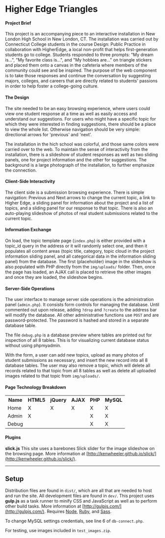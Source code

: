 # Higher Edge Triangles

#### Project Brief

This project is an accompanying piece to an interactive installation in New London High School in New London, CT. The installation was carried out by Connecticut College students in the course Design: Public Practice in collaboration with HigherEdge, a local non-profit that helps first-generation students go to college. Students responded to three prompts: "My dream is...", "My favorite class is...", and "My hobbies are..." on triangle stickers and placed them onto a canvas in the cafeteria where members of the community could see and be inspired. The purpose of the web component is to take those responses and continue the conversation by suggesting majors, colleges, and careers that are directly related to students' passions in order to help foster a college-going culture.

#### The Design

The site needed to be an easy browsing experience, where users could view one student response at a time as well as easily access and understand our suggestions. For users who might have a specific topic for which they were interested in finding suggestions, there should be a place to view the whole list. Otherwise navigation should be very simple: directional arrows for 'previous' and 'next'.

The installation in the hich school was colorful, and those same colors were carried over to the web. To maintain the sense of interactivity from the installation, there is a slideshow of student responses as well as two sliding panels, one for project information and the other for suggestions. The background is a large photograph of the installation, to further emphasize the connection.

#### Client-Side Interactivity

The client side is a submission browsing experience. There is simple navigation: Previous and Next arrows to change the current topic, a link to Higher Edge, a sliding panel for information about the project and a list of topics, and a sliding panel for our response to that topic. There is also an auto-playing slideshow of photos of real student submissions related to the current topic.

#### Information Exchange

On load, the topic template page (`index.php`) is either provided with a topic_id query in the address or it will randomly select one, and then it populates all content areas (topic title, category, topic cloud in the project information sliding panel, and all categorical data in the information sliding panel) from the database. The first (placeholder) image in the slideshow is also populated with PHP directly from the `img/uploads/` folder. Then, once the page has loaded, an AJAX call is placed to retrieve the other images and once they are loaded, the slideshow begins.

#### Server-Side Operations

The user interface to manage server side operations is the administration panel (`admin.php`). It consists form controls for managing the database. Until commented out upon release, adding `?drop` and `?create` to the address bar will modify the database. All other administrative functions use `POST` and are password-protected. The password is hashed and stored in a separate database table.

The file `debug.php` is a database preview where tables are printed out for inspection of all 8 tables. This is for visualizing current database status without using phpmyadmin.

With the form, a user can add new topics, upload as many photos of student submissions as necessary, and insert the new record into all 8 database tables. The user may also remove a topic, which will delete all records related to that topic from all 8 tables as well as delete all uploaded images related to that topic from `img/uploads/`.

#### Page Technology Breakdown

<table>
  <tr>
    <th>Name</th>
    <th>HTML5</th>
    <th>jQuery</th>
    <th>AJAX</th>
    <th>PHP</th>
    <th>MySQL</th>
  </tr>
  <tr>
    <td>Home</td>
    <td>X</td>
    <td>X</td>
    <td>X</td>
    <td>X</td>
    <td>X</td>
  </tr>
  <tr>
    <td>Admin</td>
    <td>X</td>
    <td></td>
    <td></td>
    <td>X</td>
    <td>X</td>
  </tr>
  <tr>
    <td>Debug</td>
    <td></td>
    <td></td>
    <td></td>
    <td>X</td>
    <td>X</td>
  </tr>
</table>

#### Plugins

**slick.js** This site uses a barebones Slick slider for the image slideshow on the browsing page. More information at [http://kenwheeler.github.io/slick/](http://kenwheeler.github.io/slick/).

---

## Setup

Distribution files are found in `dist/`, which are all that are needed to host and run the site. All development files are found in `dev/`. This project uses **gulp.js** as a task runner to minify CSS and JavaScript as well as to perform other build tasks. More information at [http://gulpjs.com/](http://gulpjs.com/). Requires [Node](https://nodejs.org/), [Ruby](https://www.ruby-lang.org/en/), and [Sass](http://sass-lang.com/).

To change MySQL settings credentials, see line 6 of `db-connect.php`.

For testing, use images included in `test_images.zip`.